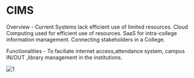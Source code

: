 # CIMS

Overview - 
  Current Systems lack efficient use of limited resources.
  Cloud Computing used for efficient use of resources.
  SaaS for intra-college information management.
  Connecting stakeholders in a College.
  
Functionalities -
  To faciliate internet access,attendance system, campus IN/OUT ,library management in the institutions.

![1](https://user-images.githubusercontent.com/54065959/141249333-73c746c3-33d3-4676-b788-865ff66f287c.png)
